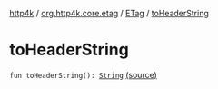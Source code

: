 [http4k](../../index.md) / [org.http4k.core.etag](../index.md) / [ETag](index.md) / [toHeaderString](./to-header-string.md)

# toHeaderString

`fun toHeaderString(): `[`String`](https://kotlinlang.org/api/latest/jvm/stdlib/kotlin/-string/index.html) [(source)](https://github.com/http4k/http4k/blob/master/http4k-core/src/main/kotlin/org/http4k/core/etag/ETagValidationRequestParser.kt#L7)